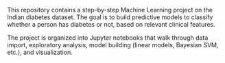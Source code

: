 This repository contains a step-by-step Machine Learning project on the Indian diabetes dataset. The goal is to build predictive models to classify whether a person has diabetes or not, based on relevant clinical features.

The project is organized into Jupyter notebooks that walk through data import, exploratory analysis, model building (linear models, Bayesian SVM, etc.), and visualization.

